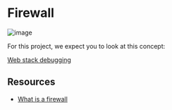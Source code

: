 # Firewall

![image](https://github.com/RichardMiruka/alx-system_engineering-devops/assets/105627752/42031cb4-869d-408f-a0ff-35ad2e9a4f97)

For this project, we expect you to look at this concept:

[Web stack debugging](https://intranet.alxswe.com/concepts/68)

## Resources

* [What is a firewall](https://intranet.alxswe.com/rltoken/vjB4LyHRdtEImzZcuD89ZQ)

